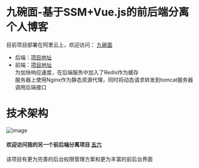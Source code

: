 # 九碗面-基于SSM+Vue.js的前后端分离个人博客
目前项目部署在阿里云上，欢迎访问： [九碗面](http://8.131.110.169/)  
- 后端：[项目地址](https://github.com/xiaott-ahh/myblog-server)
- 前端：[项目地址](https://github.com/xiaott-ahh/myblog-vue)  
为加快响应速度，在后端服务中加入了Redis作为缓存  
服务器上使用Nginx作为静态资源代理，同时将动态请求转发到tomcat服务器调用后端接口

# 技术架构
![image](https://img-blog.csdnimg.cn/20201118082344712.jpg?x-oss-process=image/watermark,type_ZmFuZ3poZW5naGVpdGk,shadow_10,text_aHR0cHM6Ly9ibG9nLmNzZG4ubmV0L3dlaXhpbl80NDY5Mjc5MQ==,size_16,color_FFFFFF,t_70#pic_center)

#### 欢迎访问我的另一个前后端分离项目 [五六](https://github.com/xiaott-ahh/five-six)  
该项目有更为完善的后台权限管理方案和更为丰富的前后台界面

